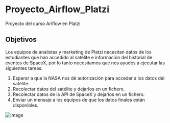 # Proyecto_Airflow_Platzi
Proyecto del curso Ariflow en Platzi
## Objetivos
Los equipos de analistas y marketing de Platzi necesitan datos de los estudiantes que han accedido al satélite e información del historial de eventos de SpaceX, por lo tanto necesitamos que nos ayudes a ejecutar las siguientes tareas.
1. Esperar a que la NASA nos dé autorización para acceder a los datos del satélite.
2. Recolectar datos del satélite y dejarlos en un fichero.
3. Recolectar datos de la API de SpaceX y dejarlos en un fichero.
4. Enviar un mensaje a los equipos de que los datos finales están disponibles.

![image](https://github.com/MaikB71/Proyecto_Airflow_Platzi/assets/49370727/54bbdc7e-e2b7-48b0-9512-0b1edd32ba69)
